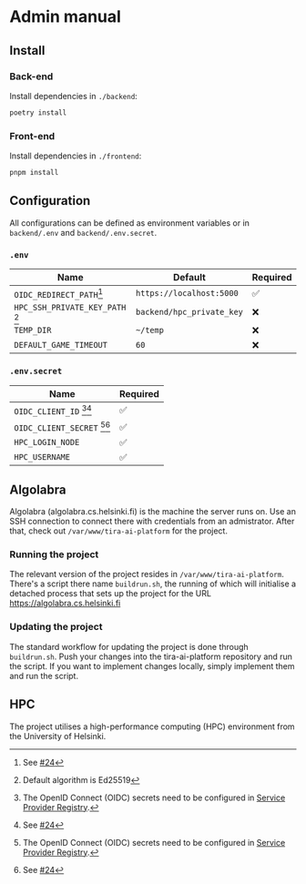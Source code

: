 # Admin manual

## Install

### Back-end

Install dependencies in `./backend`:

```sh
poetry install
```

### Front-end

Install dependencies in `./frontend`:

```sh
pnpm install
```

## Configuration

All configurations can be defined as environment variables or in `backend/.env` and `backend/.env.secret`.

### `.env`

| Name                                          | Default                                 | Required |
|-----------------------------------------------|-----------------------------------------|----------|
| `OIDC_REDIRECT_PATH`[^feat_login]                          | `https://localhost:5000`                | ✅        |
| `HPC_SSH_PRIVATE_KEY_PATH` [^hpc_private_key] | `backend/hpc_private_key`               | ❌        |
| `TEMP_DIR`                                    | `~/temp`                                | ❌        |
| `DEFAULT_GAME_TIMEOUT`                       | `60`                                     | ❌        |

### `.env.secret`

| Name                                     | Required |
|------------------------------------------|----------|
| `OIDC_CLIENT_ID` [^oidc_sp_registry][^feat_login]     | ✅        |
| `OIDC_CLIENT_SECRET` [^oidc_sp_registry][^feat_login] | ✅        |
| `HPC_LOGIN_NODE`                         | ✅        |
| `HPC_USERNAME`                           | ✅        |

## Algolabra

Algolabra (algolabra.cs.helsinki.fi) is the machine the server runs on. Use an SSH connection to connect there with credentials from an admistrator. After that, check out `/var/www/tira-ai-platform` for the project.

### Running the project

The relevant version of the project resides in `/var/www/tira-ai-platform`. There's a script there name `buildrun.sh`, the running of which will initialise a detached process that sets up the project for the URL https://algolabra.cs.helsinki.fi

### Updating the project

The standard workflow for updating the project is done through `buildrun.sh`. Push your changes into the tira-ai-platform repository and run the script. If you want to implement changes locally, simply implement them and run the script.

## HPC

The project utilises a high-performance computing (HPC) environment from the University of Helsinki.

[^oidc_sp_registry]: The OpenID Connect (OIDC) secrets need to be configured in [Service Provider Registry](https://sp-registry.it.helsinki.fi/).
[^hpc_private_key]: Default algorithm is Ed25519
[^feat_login]: See [#24](https://github.com/game-ai-platform-team/tira-ai-platform/issues/24)
